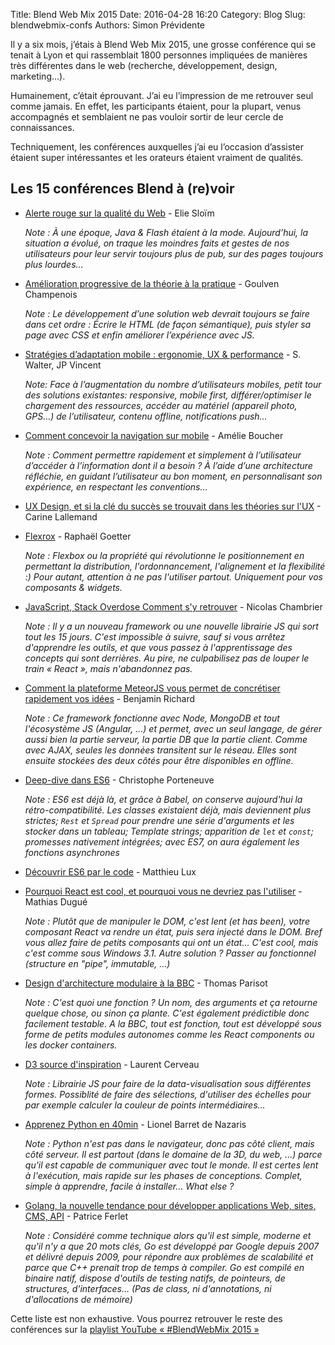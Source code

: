 Title: Blend Web Mix 2015
Date: 2016-04-28 16:20
Category: Blog
Slug: blendwebmix-confs
Authors: Simon Prévidente

Il y a six mois, j’étais à Blend Web Mix 2015, une grosse conférence qui se tenait à Lyon et qui rassemblait 1800 personnes impliquées de manières très différentes dans le web (recherche, développement, design, marketing…).

Humainement, c’était éprouvant. J’ai eu l’impression de me retrouver seul comme jamais. En effet, les participants étaient, pour la plupart, venus accompagnés et semblaient ne pas vouloir sortir de leur cercle de connaissances.

Techniquement, les conférences auxquelles j’ai eu l’occasion d’assister étaient super intéressantes et les orateurs étaient vraiment de qualités.

## Les 15 conférences Blend à (re)voir


* [Alerte rouge sur la qualité du Web](https://youtu.be/E7k1uWYtZMg) - Elie Sloïm

  *Note : À une époque, Java & Flash étaient à la mode. Aujourd’hui, la situation a évolué, on traque les moindres faits et gestes de nos utilisateurs pour leur servir toujours plus de pub, sur des pages toujours plus lourdes…*


* [Amélioration progressive de la théorie à la pratique](https://youtu.be/qfTnmuLCs8A) - Goulven Champenois

  *Note : Le développement d’une solution web devrait toujours se faire dans cet ordre : Écrire le HTML (de façon sémantique), puis styler sa page avec CSS et enfin améliorer l’expérience avec JS.*


* [Stratégies d’adaptation mobile : ergonomie, UX & performance](https://youtu.be/Ssxp-AbJiD0) - S. Walter, JP Vincent

  *Note: Face à l’augmentation du nombre d’utilisateurs mobiles, petit tour des solutions existantes: responsive, mobile first, différer/optimiser le chargement des ressources, accéder au matériel (appareil photo, GPS…) de l’utilisateur, contenu offline, notifications push…*


* [Comment concevoir la navigation sur mobile](https://youtu.be/udEe3doP3g4) - Amélie Boucher

  *Note : Comment permettre rapidement et simplement à l’utilisateur d’accéder à l’information dont il a besoin ? À l’aide d’une architecture réfléchie, en guidant l’utilisateur au bon moment, en personnalisant son expérience, en respectant les conventions…*


* [UX Design, et si la clé du succès se trouvait dans les théories sur l'UX](https://youtu.be/2anKsmBy6ls) - Carine Lallemand


* [Flexrox](https://youtu.be/TR3O0FtM-5c) - Raphaël Goetter

  *Note : Flexbox ou la propriété qui révolutionne le positionnement en permettant la distribution, l'ordonnancement, l'alignement et la flexibilité :) Pour autant, attention à ne pas l'utiliser partout. Uniquement pour vos composants & widgets.*


* [JavaScript, Stack Overdose Comment s'y retrouver](https://youtu.be/18DdpKtOSXo) - Nicolas Chambrier

  *Note : Il y a un nouveau framework ou une nouvelle librairie JS qui sort tout les 15 jours. C'est impossible à suivre, sauf si vous arrêtez d'apprendre les outils, et que vous passez à l'apprentissage des concepts qui sont derrières. Au pire, ne culpabilisez pas de louper le train « React », mais n'abandonnez pas.*


* [Comment la plateforme MeteorJS vous permet de concrétiser rapidement vos idées](https://youtu.be/6f7d_6VgiEM) - Benjamin Richard

  *Note : Ce framework fonctionne avec Node, MongoDB et tout l'écosystème JS (Angular, ...) et permet, avec un seul langage, de gérer aussi bien la partie serveur, la partie DB que la partie client. Comme avec AJAX, seules les données transitent sur le réseau. Elles sont ensuite stockées des deux côtés pour être disponibles en offline.*


* [Deep-dive dans ES6](https://youtu.be/uL9uAAzkFmI) - Christophe Porteneuve

  *Note : ES6 est déjà là, et grâce à Babel, on conserve aujourd'hui la rétro-compatibilité. Les classes existaient déjà, mais deviennent plus strictes; `Rest` et `Spread` pour prendre une série d'arguments et les stocker dans un tableau; Template strings; apparition de `let` et `const`; promesses nativement intégrées; avec ES7, on aura également les fonctions asynchrones*


* [Découvrir ES6 par le code](https://youtu.be/YQreLTgIJ7o) - Matthieu Lux


* [Pourquoi React est cool, et pourquoi vous ne devriez pas l'utiliser](https://youtu.be/j0zbQFTL2p8) - Mathias Dugué

  *Note : Plutôt que de manipuler le DOM, c'est lent (et has been), votre composant React va rendre un état, puis sera injecté dans le DOM. Bref vous allez faire de petits composants qui ont un état… C'est cool, mais c'est comme sous Windows 3.1. Autre solution ? Passer au fonctionnel (structure en "pipe", immutable, …)*


* [Design d'architecture modulaire à la BBC](https://youtu.be/unv-G5RlWkg) - Thomas Parisot

  *Note : C'est quoi une fonction ? Un nom, des arguments et ça retourne quelque chose, ou sinon ça plante. C'est également prédictible donc facilement testable. A la BBC, tout est fonction, tout est développé sous forme de petits modules autonomes comme les React components ou les docker containers.*


* [D3 source d'inspiration](https://youtu.be/6lFXecUYwy8) - Laurent Cerveau

  *Note : Librairie JS pour faire de la data-visualisation sous différentes formes. Possiblité de faire des sélections, d'utiliser des échelles pour par exemple calculer la couleur de points intermédiaires…*


* [Apprenez Python en 40min](https://youtu.be/BpyzP4_9xjM) - Lionel Barret de Nazaris

  *Note : Python n'est pas dans le navigateur, donc pas côté client, mais côté serveur. Il est partout (dans le domaine de la 3D, du web, ...) parce qu'il est capable de communiquer avec tout le monde. Il est certes lent à l'exécution, mais rapide sur les phases de conceptions. Complet, simple à apprendre, facile à installer… What else ?*


* [Golang, la nouvelle tendance pour développer applications Web, sites, CMS, API](https://youtu.be/95tQaVh9op0) - Patrice Ferlet

  *Note : Considéré comme technique alors qu'il est simple, moderne et qu'il n'y a que 20 mots clés, Go est développé par Google depuis 2007 et délivré depuis 2009, pour répondre aux problèmes de scalabilité et parce que C++ prenait trop de temps à compiler. Go est compilé en binaire natif, dispose d'outils de testing natifs, de pointeurs, de structures, d'interfaces… (Pas de class, ni d'annotations, ni d'allocations de mémoire)*


Cette liste est non exhaustive. Vous pourrez retrouver le reste des conférences sur la [playlist YouTube « #BlendWebMix 2015 »](https://www.youtube.com/playlist?list=PLXOSxCLWFrNGk1yIJ5xwchct-G2oTxqU9)
